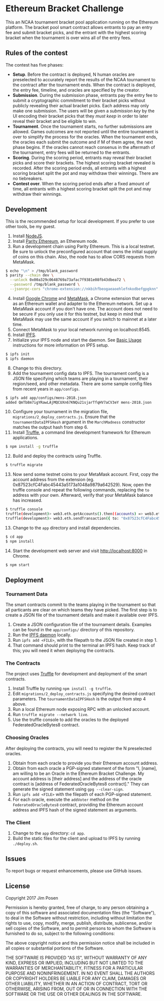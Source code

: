 # Ethereum Bracket Challenge

This an NCAA tournament bracket pool application running on the Ethereum platform. The bracket pool smart contract allows entrants to pay an entry fee and submit bracket picks, and the entrant with the highest scoring bracket when the tournament is over wins all of the entry fees.

## Rules of the contest

The contest has five phases:

- **Setup**. Before the contract is deployed, N human oracles are preselected to accurately report the results of the NCAA tournament to the contract after the tournament ends. When the contract is deployed, the entry fee, timeline, and oracles are specified by the creator.
- **Submission**. During the submission phase, entrants pay the entry fee to submit a cryptographic commitment to their bracket picks without publicly revealing their actual bracket picks. Each address may only make one submission. The users will be given a *submission key* by the UI encoding their bracket picks that they *must keep* in order to later reveal their bracket and be eligible to win.
- **Tournament**. Once the tournament starts, no further submissions are allowed. Games outcomes are not reported until the entire tournament is over to simplify the process for the oracles. When the tournament ends, the oracles each submit the outcome and if M of them agree, the next phase begins. If the oracles cannot reach consenus in the aftermath of the tournament, entry fees will be returned to the entrants.
- **Scoring**. During the scoring period, entrants may reveal their bracket picks and score their brackets. The highest scoring bracket revealed is recorded. After the scoring period ends, all entrants with a highest scoring bracket split the pot and may withdraw their winnings. There are no tiebreakers.
- **Contest over**. When the scoring period ends after a fixed amount of time, all entrants with a highest scoring bracket split the pot and may withdraw their winnings.

## Development

This is the recommended setup for local development. If you prefer to use other tools, be my guest.

1. Install [NodeJS](https://nodejs.org/en/).
2. Install [Parity Ethereum](https://www.parity.io/ethereum/), an Ethereum node.
3. Run a development chain using Parity Ethereum. This is a local testnet. Be sure to unlock the preconfigured account that owns the initial supply of coins on this chain. Also, the node has to allow CORS requests from MetaMask.
  ```bash
$ echo "\n" > /tmp/blank_password
$ parity --chain dev \
    --unlock 0x00a329c0648769a73afac7f9381e08fb43dbea72 \
    --password /tmp/blank_password \
    --jsonrpc-cors "chrome-extension://nkbihfbeogaeaoehlefnkodbefgpgknn"
  ```
4. Install [Google Chrome](https://www.google.com/chrome/) and [MetaMask](https://metamask.io/), a Chrome extension that serves as an Ethereum wallet and adapter to the Ethereum network. Set up a MetaMask account if you don't have one. The account does not need to be secure if you only use it for this testnet, but keep in mind that MetaMask may use the same account if you switch to mainnet at a later time.
5. Connect MetaMask to your local network running on localhost:8545.
6. Install [IPFS](https://docs.ipfs.io/introduction/install/).
7. Initialize your IPFS node and start the daemon. See [Basic Usage](https://docs.ipfs.io/introduction/usage/) instructions for more information on IPFS setup.
  ```bash
$ ipfs init
$ ipfs daemon
  ```
8. Change to this directory.
9. Add the tournament config data to IPFS. The tournament config is a JSON file specifying which teams are playing in a tournament, their region/seed, and other metadata. There are some sample config files from recent years in `app/configs`.
  ```bash
$ ipfs add app/configs/mens-2018.json
added QmTb8m7igYRawLAjMQCUXn67KNQu21sjarTfqHV7aCV3eY mens-2018.json
  ```
10. Configure your tournament in the migration file, `migrations/2_deploy_contracts.js`. Ensure that the `tournamentDataIPFSHash` argument in the `MarchMadness` constructor matches the output hash from step 6.
11. Install [Truffle](https://truffleframework.com/docs/truffle/overview), a command line development framework for Ethereum applications.
  ```bash
$ npm install -g truffle
  ```
12. Build and deploy the contracts using Truffle.
  ```bash
$ truffle migrate
  ```
13. Now send some testnet coins to your MetaMask account. First, copy the account address from the extension (eg. 0x87523cfC4Fabc45443a5173a1048a9879a642529). Now, open the truffle console and repeat the following commands, replacing the `to` address with your own. Afterward, verify that your MetaMask balance has increased.
  ```bash
$ truffle console
truffle(development)> web3.eth.getAccounts().then((accounts) => web3.eth.defaultAccount = accounts[0])
truffle(development)> web3.eth.sendTransaction({ to: "0x87523cfC4Fabc45443a5173a1048a9879a642529", value: web3.utils.toWei('1000', 'ether') })
  ```
13. Change to the `app` directory and install dependencies.
  ```bash
$ cd app
$ npm install
  ```
14. Start the development web server and visit [http://localhost:8000](http://localhost:8000/) in Chrome.
  ```bash
$ npm start
  ```

## Deployment

### Tournament Data

The smart contracts commit to the teams playing in the tournament so that all particants are clear on which teams they have picked. The first step is to create a JSON file of the tournament details and make it available over IPFS.

1. Create a JSON configuration file of the tournament details. Examples can be found in the `app/configs/` directory of this repository.
2. Run the [IPFS daemon](https://ipfs.io/docs/getting-started/) locally.
3. Run `ipfs add <FILE>`, with the filepath to the JSON file created in step 1.
4. That command should print to the terminal an IPFS hash. Keep track of this; you will need it when deploying the contracts.

### The Contracts

The project uses [Truffle](http://truffleframework.com/) for development and deployment of the smart contracts.

1. Install Truffle by running `npm install -g truffle`.
2. Edit `migrations/2_deploy_contracts.js` specifying the desired contract parameters. The `tournamentDataIPFSHash` is the output from step 4 above.
3. Run a local Ethereum node exposing RPC with an unlocked account.
4. Run `truffle migrate --network live`.
5. Use the truffle console to add the oracles to the deployed FederatedOracleBytes8 contract.

### Choosing Oracles

After deploying the contracts, you will need to register the N preselected oracles.

1. Obtain from each oracle to provide you their Ethereum account address.
2. Obtain from each oracle a PGP-signed statement of the form "I, [name], am willing to be an Oracle in the Ethereum Bracket Challenge. My account address is [their address] and the address of the oracle contract is [address of FederatedOracleBytes8 contract]." They can generate the signed statement using `gpg --clear-sign`.
3. Run `ipfs add <FILE>` with the filepath of each PGP-signed statement.
4. For each oracle, execute the `addVoter` method on the `FederatedOracleBytes8` contract, providing the Ethereum account address and IPFS hash of the signed statement as arguments.

### The Client

1. Change to the `app` directory: `cd app`.
2. Build the static files for the client and upload to IPFS by running `./deploy.sh`.

## Issues

To report bugs or request enhancements, please use GitHub issues.

## License

Copyright 2017 Jim Posen

Permission is hereby granted, free of charge, to any person obtaining a copy of this software and associated documentation files (the "Software"), to deal in the Software without restriction, including without limitation the rights to use, copy, modify, merge, publish, distribute, sublicense, and/or sell copies of the Software, and to permit persons to whom the Software is furnished to do so, subject to the following conditions:

The above copyright notice and this permission notice shall be included in all copies or substantial portions of the Software.

THE SOFTWARE IS PROVIDED "AS IS", WITHOUT WARRANTY OF ANY KIND, EXPRESS OR IMPLIED, INCLUDING BUT NOT LIMITED TO THE WARRANTIES OF MERCHANTABILITY, FITNESS FOR A PARTICULAR PURPOSE AND NONINFRINGEMENT. IN NO EVENT SHALL THE AUTHORS OR COPYRIGHT HOLDERS BE LIABLE FOR ANY CLAIM, DAMAGES OR OTHER LIABILITY, WHETHER IN AN ACTION OF CONTRACT, TORT OR OTHERWISE, ARISING FROM, OUT OF OR IN CONNECTION WITH THE SOFTWARE OR THE USE OR OTHER DEALINGS IN THE SOFTWARE.
